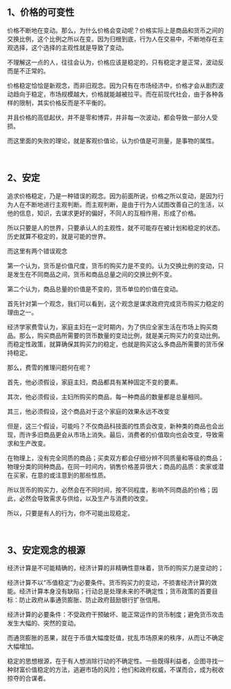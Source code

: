 <h2>1、价格的可变性</h2><p data-pid="YU1BDaqq">价格不断地在变动。那么，为什么价格会变动呢？价格实际上是商品和货币之间的交换比例，这个比例之所以在变。因为归根到底，行为人在交易中，不断地存在主观选择，这个选择的主观性就是导致了变动。</p><p data-pid="AUYh117r">不理解这一点的人，往往会认为，价格应该是稳定的，只有稳定才是正常，波动反而是不正常的。</p><p data-pid="fjYgIGv_">价格稳定恰恰是新观念，而非旧观念。因为只有在市场经济中，价格才会从剧烈波动趋向于稳定，市场规模越大，价格就能越被拉平。而在前现代社会，由于各种各样的限制，其实价格反而是不平衡的。</p><p data-pid="w-7DIk_A">并且价格的高低起伏，并不是零和博弈，并非每一次波动，都会导致一部分人受损。</p><p data-pid="QiGrzdZp">而这里面的失败的理论，就是客观价值论，认为价值是可测量，是事物的属性。</p><p><br></p><h2>2、安定</h2><p data-pid="OH6wpgH8">追求价格稳定，乃是一种错误的观念。因为前面所说，价格之所以变动，是因为行为人在不断地进行主观判断。而主观判断，是由于行为人试图改善自己的生活，以他的信息，知识，去谋求更好的偏好，不同人的互相作用，形成了价格。</p><p data-pid="kEyRUXto">所以只要是人的世界，只要承认人的主观性，就不可能存在被计划和稳定的状态。历史就算不稳定的，就是可能的世界。</p><p data-pid="2W6Yq90r">而这里有两个错误观念</p><p data-pid="LNI07Z1-">第一个认为，货币是价值尺度，货币的购买力是不变的。认为交换比例的变动，只是发生在不同商品之间，货币和商品总量之间的交换比例不变。</p><p data-pid="KS3MqOhu">第二个认为，商品总量的价值是不变的，货币单位的价值在变动。</p><p data-pid="RD__cBNu">首先针对第一个观念，我们可以看到，这个观念是谋求政府完成货币购买力稳定的理由之一。</p><p data-pid="Hk1JjIw6">经济学家费雪认为，家庭主妇在一定时期内，为了供应全家生活在市场上购买商品。那么，购买商品所需要的货币数量的变动比例，就是美元购买力的变动比例。而稳定性政策，就算确保其购买力的稳定，也就是购买这么多商品所需要的货币保持稳定。</p><p data-pid="6HjgSpbG">那么，费雪的推理问题何在呢？</p><p data-pid="LqZoXjHD">首先，他必须假设，家庭主妇，商品都具有某种固定不变的要素。</p><p data-pid="7V8MBKeo">其次，他必须假设，主妇所购买的商品，每一种商品的数量都是总量相同。</p><p data-pid="o07cmaHG">其三，他必须假设，这个商品对于这个家庭的效果永远不改变</p><p data-pid="L6Juny0-">但是，这三个假设，可能吗？不仅商品科技面的性质会改变，新种类的商品也会出现，而许多旧商品更会从市场上消失。最后，消费者的价值取向也会改变，导致需求和生产改变。</p><p data-pid="-69JR7i3">在物理上，没有完全同质的商品；买卖双方都会仔细分辨不同质量和等级的商品；物理分类的同种商品，在同一时间内，销售价格差异很大；商品的品质：卖家或潜在买家，在意的或注意到的那些性质。</p><p data-pid="Tdeu7zOs">所以货币的购买力，必然会在不同时间，按不同程度，影响不同商品的价格；因此，必然会导致需求与供给，以及生产与消费的改变。</p><p data-pid="bnABeodh">所以，只要是有人的行为，你不可能出现稳定。</p><p><br></p><h2>3、安定观念的根源</h2><p data-pid="sZZXrpPR">经济计算是不可能精确的，经济计算的非精确性意味着，货币的购买力是变动的；</p><p data-pid="6do24-uU">经济计算不以“币值稳定”为必要条件。货币购买力的变动，不损害经济计算的效能。经济计算本身没有缺陷；行动总是处理未来的不确定性；货币政策的首要目标：防止政府从事通货膨胀、防止政府鼓励银行扩张信用。</p><p data-pid="_9j1EarO">经济计算的必要条件：不受政府干预破坏、能正常运作的货币制度；避免货币攻击发生大幅的、突然的变动。</p><p data-pid="zG-eEKuI">而通货膨胀的恶果，就在于币值大幅度贬值，扰乱市场原来的秩序，从而让不确定大幅增加。</p><p data-pid="GMvPZY8S">稳定的思想根源，在于有人想消除行动的不确定性。一些既得利益者，企图寻找一种财富价值稳定的方法，逃避市场的风险；他们和政府权威，不谋而合，成为税收掠夺的合谋者。</p><p></p><p></p><p></p><p></p>